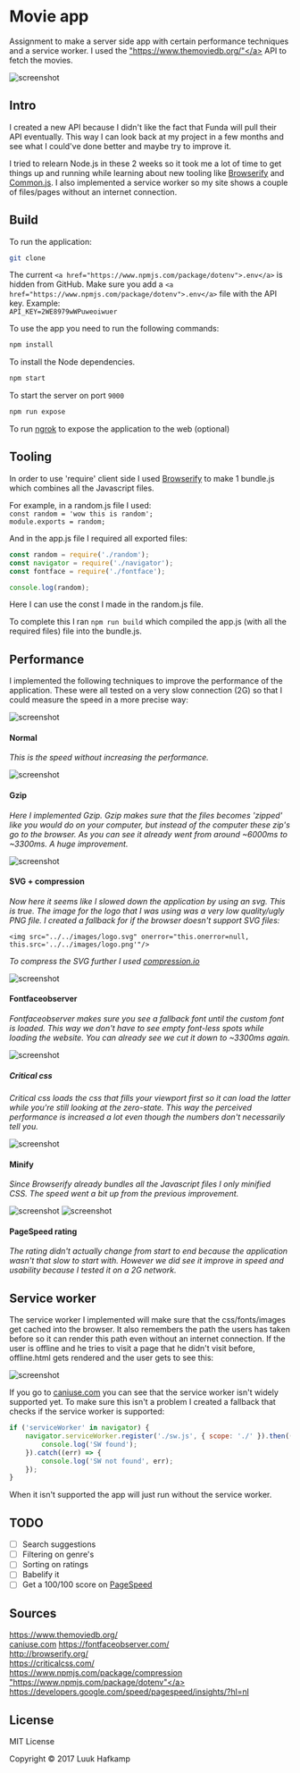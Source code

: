 # Movie app
Assignment to make a server side app with certain performance techniques and a service worker. I used the <a href="https://www.themoviedb.org/">"https://www.themoviedb.org/"</a> API to fetch the movies.

![screenshot](screens/home.png)
  

  
## Intro
I created a new API because I didn't like the fact that Funda will pull their API eventually. This way I can look back at my project in a few months and see what I could've done better and maybe try to improve it.

I tried to relearn Node.js in these 2 weeks so it took me a lot of time to get things up and running while learning about new tooling like <a href="browserify.org">Browserify</a> and <a href="http://requirejs.org/docs/commonjs.html">Common.js</a>. I also implemented a service worker so my site shows a couple of files/pages without an internet connection.
  


## Build
To run the application:
```bash
git clone
```
  
The current `<a href="https://www.npmjs.com/package/dotenv">.env</a>` is hidden from GitHub. Make sure you add a `<a href="https://www.npmjs.com/package/dotenv">.env</a>` file with the API key.   Example:    
`API_KEY=2WE8979wWPuweoiwuer`
  
To use the app you need to run the following commands:  
```bash
npm install
```
To install the Node dependencies.
```bash
npm start
```
To start the server on port `9000`  
```bash
npm run expose
``` 
To run <a href="https://ngrok.com/">ngrok</a> to expose the application to the web (optional)
  

  
## Tooling
In order to use 'require' client side I used <a href="http://browserify.org/">Browserify</a> to make 1 bundle.js which combines all the Javascript files.

For example, in a random.js file I used:  
`const random = 'wow this is random';`  
`module.exports = random;`  

And in the app.js file I required all exported files:

```js  
const random = require('./random');  
const navigator = require('./navigator');
const fontface = require('./fontface'); 
```
  
```js 
console.log(random);
``` 
Here I can use the const I made in the random.js file.
  
To complete this I ran `npm run build` which compiled the app.js (with all the required files) file into the bundle.js.
  

  
## Performance
I implemented the following techniques to improve the performance of the application. These were all tested on a very slow connection (2G) so that I could measure the speed in a more precise way:
  
![screenshot](screens/1net.png)
#### Normal
*This is the speed without increasing the performance.*
  
![screenshot](screens/2gzipnet.png)
#### Gzip
*Here I implemented Gzip. Gzip makes sure that the files becomes 'zipped' like you would do on your computer, but instead of the computer these zip's go to the browser. As you can see it already went from around ~6000ms to ~3300ms. A huge improvement.*  
  
![screenshot](screens/3svgnet.png)
#### SVG + compression
*Now here it seems like I slowed down the application by using an svg. This is true. The image for the logo that I was using was a very low quality/ugly PNG file. I created a fallback for if the browser doesn't support SVG files:*
  
`<img src="../../images/logo.svg" onerror="this.onerror=null, this.src='../../images/logo.png'"/>`  
  
*To compress the SVG further I used <a href="compression.io">compression.io</a>*  
  
![screenshot](screens/4ffnet.png)
#### Fontfaceobserver
*Fontfaceobserver makes sure you see a fallback font until the custom font is loaded. This way we don't have to see empty font-less spots while loading the website. You can already see we cut it down to ~3300ms again.*  
  
![screenshot](screens/5cssnet.png)
##### Critical css
*Critical css loads the css that fills your viewport first so it can load the latter while you're still looking at the zero-state. This way the perceived performance is increased a lot even though the numbers don't necessarily tell you.*  
  
![screenshot](screens/6minnet.png)
#### Minify
*Since Browserify already bundles all the Javascript files I only minified CSS. The speed went a bit up from the previous improvement.*  
  
![screenshot](screens/5cssdes.png)
![screenshot](screens/5cssmob.png)  
#### PageSpeed rating
*The rating didn't actually change from start to end because the application wasn't that slow to start with. However we did see it improve in speed and usability because I tested it on a 2G network.*  
  


## Service worker
The service worker I implemented will make sure that the css/fonts/images get cached into the browser. It also remembers the path the users has taken before so it can render this path even without an internet connection. If the user is offline and he tries to visit a page that he didn't visit before, offline.html gets rendered and the user gets to see this:
  
![screenshot](screens/offline.png)
  
If you go to <a href="http://caniuse.com/#search=servi">caniuse.com</a> you can see that the service worker isn't widely supported yet. To make sure this isn't a problem I created a fallback that checks if the service worker is supported:
  
```js
if ('serviceWorker' in navigator) {
	navigator.serviceWorker.register('./sw.js', { scope: './' }).then((registration) => {
		console.log('SW found');
	}).catch((err) => {
		console.log('SW not found', err);
	});
}
```
  
When it isn't supported the app will just run without the service worker.

## TODO
-  [ ] Search suggestions
-  [ ] Filtering on genre's
-  [ ] Sorting on ratings
-  [ ] Babelify it
-  [ ] Get a 100/100 score on <a href="https://developers.google.com/speed/pagespeed/insights/?hl=nl">PageSpeed</a>

## Sources
<a href="https://www.themoviedb.org/">https://www.themoviedb.org/</a>  
<a href="http://caniuse.com/#search=servi">caniuse.com</a>
<a href="https://fontfaceobserver.com/">https://fontfaceobserver.com/</a>  
<a href="http://browserify.org/">http://browserify.org/</a>  
<a href="https://criticalcss.com/">https://criticalcss.com/</a>  
<a href="https://www.npmjs.com/package/compression">https://www.npmjs.com/package/compression</a>  
<a href="https://www.npmjs.com/package/dotenv">"https://www.npmjs.com/package/dotenv"</a>  
<a href="https://developers.google.com/speed/pagespeed/insights/?hl=nl">https://developers.google.com/speed/pagespeed/insights/?hl=nl</a>

## License
MIT License

Copyright &copy; 2017 Luuk Hafkamp